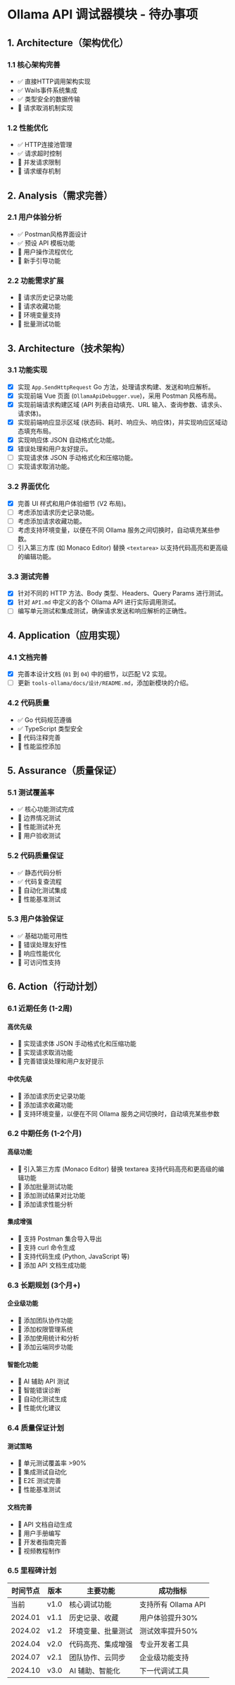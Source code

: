# Ollama API 调试器模块 - 待办事项

## 1. Architecture（架构优化）

### 1.1 核心架构完善
- ✅ 直接HTTP调用架构实现
- ✅ Wails事件系统集成
- ✅ 类型安全的数据传输
- 🔄 请求取消机制实现

### 1.2 性能优化
- ✅ HTTP连接池管理
- ✅ 请求超时控制
- 🔄 并发请求限制
- 📅 请求缓存机制

## 2. Analysis（需求完善）

### 2.1 用户体验分析
- ✅ Postman风格界面设计
- ✅ 预设 API 模板功能
- 🔄 用户操作流程优化
- 📅 新手引导功能

### 2.2 功能需求扩展
- 🔄 请求历史记录功能
- 🔄 请求收藏功能
- 📅 环境变量支持
- 📅 批量测试功能

## 3. Architecture（技术架构）

### 3.1 功能实现
*   [x] 实现 `App.SendHttpRequest` Go 方法，处理请求构建、发送和响应解析。
*   [x] 实现前端 Vue 页面 (`OllamaApiDebugger.vue`)，采用 Postman 风格布局。
*   [x] 实现前端请求构建区域 (API 列表自动填充、URL 输入、查询参数、请求头、请求体)。
*   [x] 实现前端响应显示区域 (状态码、耗时、响应头、响应体)，并实现响应区域动态填充布局。
*   [x] 实现响应体 JSON 自动格式化功能。
*   [x] 错误处理和用户友好提示。
*   [ ] 实现请求体 JSON 手动格式化和压缩功能。
*   [ ] 实现请求取消功能。

### 3.2 界面优化
*   [x] 完善 UI 样式和用户体验细节 (V2 布局)。
*   [ ] 考虑添加请求历史记录功能。
*   [ ] 考虑添加请求收藏功能。
*   [ ] 考虑支持环境变量，以便在不同 Ollama 服务之间切换时，自动填充某些参数。
*   [ ] 引入第三方库 (如 Monaco Editor) 替换 `<textarea>` 以支持代码高亮和更高级的编辑功能。

### 3.3 测试完善
*   [x] 针对不同的 HTTP 方法、Body 类型、Headers、Query Params 进行测试。
*   [x] 针对 `API.md` 中定义的各个 Ollama API 进行实际调用测试。
*   [ ] 编写单元测试和集成测试，确保请求发送和响应解析的正确性。

## 4. Application（应用实现）

### 4.1 文档完善
*   [x] 完善本设计文档 (`01` 到 `04`) 中的细节，以匹配 V2 实现。
*   [ ] 更新 `tools-ollama/docs/设计/README.md`，添加新模块的介绍。

### 4.2 代码质量
- ✅ Go 代码规范遵循
- ✅ TypeScript 类型安全
- 🔄 代码注释完善
- 📅 性能监控添加

## 5. Assurance（质量保证）

### 5.1 测试覆盖率
- ✅ 核心功能测试完成
- 🔄 边界情况测试
- 📅 性能测试补充
- 📅 用户验收测试

### 5.2 代码质量保证
- ✅ 静态代码分析
- ✅ 代码复查流程
- 🔄 自动化测试集成
- 📅 性能基准测试

### 5.3 用户体验保证
- ✅ 基础功能可用性
- 🔄 错误处理友好性
- 📅 响应性能优化
- 📅 可访问性支持

## 6. Action（行动计划）

### 6.1 近期任务 (1-2周)

#### 高优先级
- 🔄 实现请求体 JSON 手动格式化和压缩功能
- 🔄 实现请求取消功能
- 🔄 完善错误处理和用户友好提示

#### 中优先级
- 📅 添加请求历史记录功能
- 📅 添加请求收藏功能
- 📅 支持环境变量，以便在不同 Ollama 服务之间切换时，自动填充某些参数

### 6.2 中期任务 (1-2个月)

#### 高级功能
- 📅 引入第三方库 (Monaco Editor) 替换 textarea 支持代码高亮和更高级的编辑功能
- 📅 添加批量测试功能
- 📅 添加测试结果对比功能
- 📅 添加请求性能分析

#### 集成增强
- 📅 支持 Postman 集合导入导出
- 📅 支持 curl 命令生成
- 📅 支持代码生成 (Python, JavaScript 等)
- 📅 添加 API 文档生成功能

### 6.3 长期规划 (3个月+)

#### 企业级功能
- 📅 添加团队协作功能
- 📅 添加权限管理系统
- 📅 添加使用统计和分析
- 📅 添加云端同步功能

#### 智能化功能
- 📅 AI 辅助 API 测试
- 📅 智能错误诊断
- 📅 自动化测试生成
- 📅 性能优化建议

### 6.4 质量保证计划

#### 测试策略
- 📅 单元测试覆盖率 >90%
- 📅 集成测试自动化
- 📅 E2E 测试完善
- 📅 性能基准测试

#### 文档完善
- 📅 API 文档自动生成
- 📅 用户手册编写
- 📅 开发者指南完善
- 📅 视频教程制作

### 6.5 里程碑计划

| 时间节点 | 版本 | 主要功能 | 成功指标 |
|----------|------|----------|----------|
| 当前 | v1.0 | 核心调试功能 | 支持所有 Ollama API |
| 2024.01 | v1.1 | 历史记录、收藏 | 用户体验提升30% |
| 2024.02 | v1.2 | 环境变量、批量测试 | 测试效率提升50% |
| 2024.04 | v2.0 | 代码高亮、集成增强 | 专业开发者工具 |
| 2024.07 | v2.1 | 团队协作、云同步 | 企业级功能支持 |
| 2024.10 | v3.0 | AI 辅助、智能化 | 下一代调试工具 |
